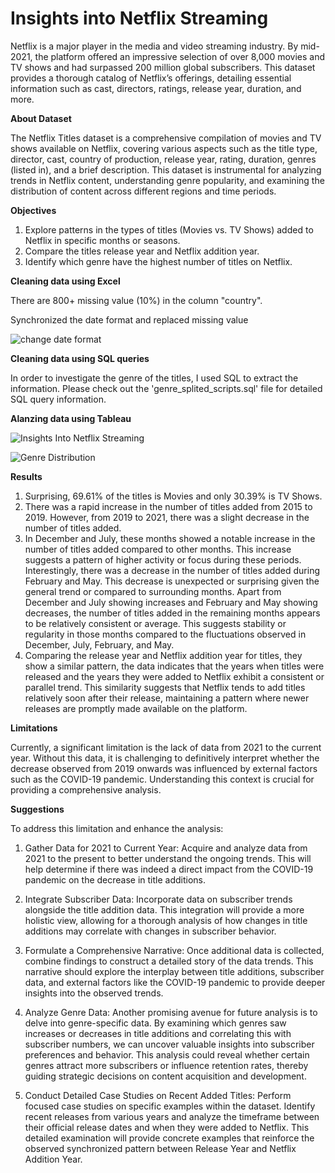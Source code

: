 # Insights into Netflix Streaming

Netflix is a major player in the media and video streaming industry. By mid-2021, the platform offered an impressive selection of over 8,000 movies and TV shows and had surpassed 200 million global subscribers. This dataset provides a thorough catalog of Netflix’s offerings, detailing essential information such as cast, directors, ratings, release year, duration, and more.

**About Dataset**

The Netflix Titles dataset is a comprehensive compilation of movies and TV shows available on Netflix, covering various aspects such as the title type, director, cast, country of production, release year, rating, duration, genres (listed in), and a brief description. This dataset is instrumental for analyzing trends in Netflix content, understanding genre popularity, and examining the distribution of content across different regions and time periods.


**Objectives**

1. Explore patterns in the types of titles (Movies vs. TV Shows) added to Netflix in specific months or seasons.
2. Compare the titles release year and Netflix addition year. 
3. Identify which genre have the highest number of titles on Netflix.


**Cleaning data using Excel**

There are 800+ missing value (10%) in the column "country".

Synchronized the date format and replaced missing value

![change date format](https://github.com/user-attachments/assets/5366d572-9efd-48ce-bbc1-b144d6edb265)

**Cleaning data using SQL queries**

In order to investigate the genre of the titles, I used SQL to extract the information.
Please check out the 'genre_splited_scripts.sql' file for detailed SQL query information.


**Alanzing data using Tableau**

![Insights Into Netflix Streaming](https://github.com/user-attachments/assets/fedcfb7c-1aa2-4f4e-ada5-98e9574f3765)

![Genre Distribution](https://github.com/user-attachments/assets/aeac3d32-03fa-43e0-8200-e09d5d664147)



**Results**

1. Surprising, 69.61% of the titles is Movies and only 30.39% is TV Shows.
2. There was a rapid increase in the number of titles added from 2015 to 2019. However, from 2019 to 2021, there was a slight decrease in the number of titles added.
3. In December and July, these months showed a notable increase in the number of titles added compared to other months. This increase suggests a pattern of higher activity or focus during these periods. Interestingly, there was a decrease in the number of titles added during February and May. This decrease is unexpected or surprising given the general trend or compared to surrounding months. Apart from December and July showing increases and February and May showing decreases, the number of titles added in the remaining months appears to be relatively consistent or average. This suggests stability or regularity in those months compared to the fluctuations observed in December, July, February, and May.
4. Comparing the release year and Netflix addition year for titles, they show a similar pattern, the data indicates that the years when titles were released and the years they were added to Netflix exhibit a consistent or parallel trend. This similarity suggests that Netflix tends to add titles relatively soon after their release, maintaining a pattern where newer releases are promptly made available on the platform.


**Limitations**

Currently, a significant limitation is the lack of data from 2021 to the current year. Without this data, it is challenging to definitively interpret whether the decrease observed from 2019 onwards was influenced by external factors such as the COVID-19 pandemic. Understanding this context is crucial for providing a comprehensive analysis.


**Suggestions**

To address this limitation and enhance the analysis:

1. Gather Data for 2021 to Current Year: Acquire and analyze data from 2021 to the present to better understand the ongoing trends. This will help determine if there was indeed a direct impact from the COVID-19 pandemic on the decrease in title additions.

2. Integrate Subscriber Data: Incorporate data on subscriber trends alongside the title addition data. This integration will provide a more holistic view, allowing for a thorough analysis of how changes in title additions may correlate with changes in subscriber behavior.

3. Formulate a Comprehensive Narrative: Once additional data is collected, combine findings to construct a detailed story of the data trends. This narrative should explore the interplay between title additions, subscriber data, and external factors like the COVID-19 pandemic to provide deeper insights into the observed trends.
   
4. Analyze Genre Data: Another promising avenue for future analysis is to delve into genre-specific data. By examining which genres saw increases or decreases in title additions and correlating this with subscriber numbers, we can uncover valuable insights into subscriber preferences and behavior. This analysis could reveal whether certain genres attract more subscribers or influence retention rates, thereby guiding strategic decisions on content acquisition and development.

5. Conduct Detailed Case Studies on Recent Added Titles: Perform focused case studies on specific examples within the dataset. Identify recent releases from various years and analyze the timeframe between their official release dates and when they were added to Netflix. This detailed examination will provide concrete examples that reinforce the observed synchronized pattern between Release Year and Netflix Addition Year.

